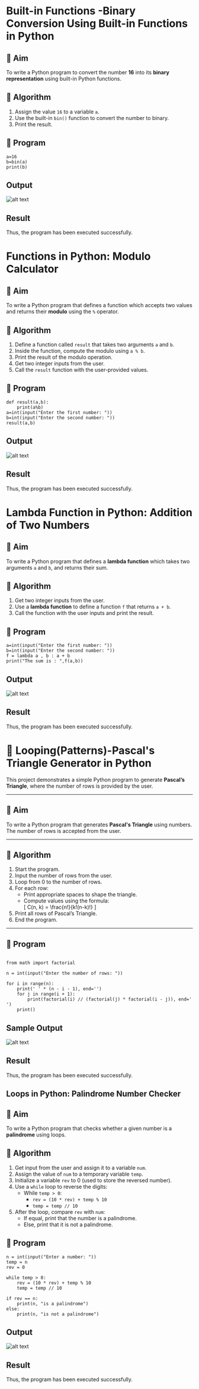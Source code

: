 # Built-in Functions -Binary Conversion Using Built-in Functions in Python

## 🎯 Aim
To write a Python program to convert the number **16** into its **binary representation** using built-in Python functions.

## 🧠 Algorithm
1. Assign the value `16` to a variable `a`.
2. Use the built-in `bin()` function to convert the number to binary.
3. Print the result.

## 🧾 Program
```
a=16
b=bin(a)
print(b)

```
## Output
![alt text](P-1.png)

## Result
Thus, the program has been executed successfully.

# Functions in Python: Modulo Calculator

## 🎯 Aim
To write a Python program that defines a function which accepts two values and returns their **modulo** using the `%` operator.

## 🧠 Algorithm
1. Define a function called `result` that takes two arguments `a` and `b`.
2. Inside the function, compute the modulo using `a % b`.
3. Print the result of the modulo operation.
4. Get two integer inputs from the user.
5. Call the `result` function with the user-provided values.

## 🧾 Program
```
def result(a,b):
    print(a%b)
a=int(input("Enter the first number: "))
b=int(input("Enter the second number: "))
result(a,b)

```

## Output
![alt text](P-2.png)

## Result
Thus, the program has been executed successfully.

# Lambda Function in Python: Addition of Two Numbers

## 🎯 Aim
To write a Python program that defines a **lambda function** which takes two arguments `a` and `b`, and returns their sum.

## 🧠 Algorithm
1. Get two integer inputs from the user.
2. Use a **lambda function** to define a function `f` that returns `a + b`.
3. Call the function with the user inputs and print the result.

## 🧾 Program
```
a=int(input("Enter the first number: "))
b=int(input("Enter the second number: "))
f = lambda a , b : a + b
print("The sum is : ",f(a,b))

```


## Output
![alt text](P-3.png)

## Result
Thus, the program has been executed successfully.

# 🔺 Looping(Patterns)-Pascal's Triangle Generator in Python

This project demonstrates a simple Python program to generate **Pascal’s Triangle**, where the number of rows is provided by the user.

---

## 🎯 Aim

To write a Python program that generates **Pascal's Triangle** using numbers. The number of rows is accepted from the user.

---

## 🧠 Algorithm

1. Start the program.
2. Input the number of rows from the user.
3. Loop from 0 to the number of rows.
4. For each row:
   - Print appropriate spaces to shape the triangle.
   - Compute values using the formula:  
     \[
     C(n, k) = \frac{n!}{k!(n-k)!}
     \]
5. Print all rows of Pascal’s Triangle.
6. End the program.

---

## 🧪 Program
```

from math import factorial

n = int(input("Enter the number of rows: "))

for i in range(n):
    print(' ' * (n - i - 1), end='')
    for j in range(i + 1):
        print(factorial(i) // (factorial(j) * factorial(i - j)), end=' ')
    print()

```

## Sample Output

![alt text](P-4.png)

## Result
Thus, the program has been executed successfully.

## Loops in Python: Palindrome Number Checker

## 🎯 Aim
To write a Python program that checks whether a given number is a **palindrome** using loops.

## 🧠 Algorithm
1. Get input from the user and assign it to a variable `num`.
2. Assign the value of `num` to a temporary variable `temp`.
3. Initialize a variable `rev` to 0 (used to store the reversed number).
4. Use a `while` loop to reverse the digits:
   - While `temp > 0`:
     - `rev = (10 * rev) + temp % 10`
     - `temp = temp // 10`
5. After the loop, compare `rev` with `num`:
   - If equal, print that the number is a palindrome.
   - Else, print that it is not a palindrome.

## 🧾 Program
```
n = int(input("Enter a number: "))
temp = n
rev = 0

while temp > 0:
    rev = (10 * rev) + temp % 10
    temp = temp // 10

if rev == n:
    print(n, "is a palindrome")
else:
    print(n, "is not a palindrome")

```
## Output
![alt text](P-5.png)

## Result
Thus, the program has been executed successfully.